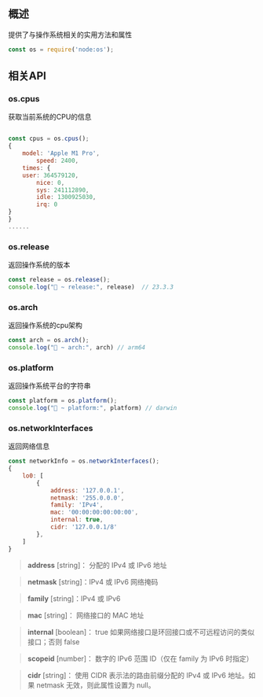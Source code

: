 

## 概述
提供了与操作系统相关的实用方法和属性
```javascript
const os = require('node:os');
```

## 相关API

### os.cpus
获取当前系统的CPU的信息
```javascript

const cpus = os.cpus();
{
    model: 'Apple M1 Pro', 
        speed: 2400,
    times: {
    user: 364579120,
        nice: 0,
        sys: 241112890,
        idle: 1300925030,
        irq: 0
}
}
......
```
### os.release
返回操作系统的版本
```javascript
const release = os.release();
console.log("🚀 ~ release:", release)  // 23.3.3
```

### os.arch
返回操作系统的cpu架构

```javascript
const arch = os.arch();
console.log("🚀 ~ arch:", arch) // arm64
```

### os.platform
返回操作系统平台的字符串
```javascript
const platform = os.platform();
console.log("🚀 ~ platform:", platform) // darwin
```

### os.networkInterfaces
返回网络信息
```javascript
const networkInfo = os.networkInterfaces();
{
    lo0: [
        {
            address: '127.0.0.1',
            netmask: '255.0.0.0',
            family: 'IPv4',
            mac: '00:00:00:00:00:00',
            internal: true,
            cidr: '127.0.0.1/8'
        },
    ]
}
```
>**address** [string]： 分配的 IPv4 或 IPv6 地址

>**netmask** [string]：IPv4 或 IPv6 网络掩码

>**family** [string]：IPv4 或 IPv6

>**mac** [string]： 网络接口的 MAC 地址

>**internal** [boolean]： true 如果网络接口是环回接口或不可远程访问的类似接口；否则 false

>**scopeid** [number]： 数字的 IPv6 范围 ID（仅在 family 为 IPv6 时指定）

>**cidr** [string]： 使用 CIDR 表示法的路由前缀分配的 IPv4 或 IPv6 地址。如果 netmask 无效，则此属性设置为 null。
